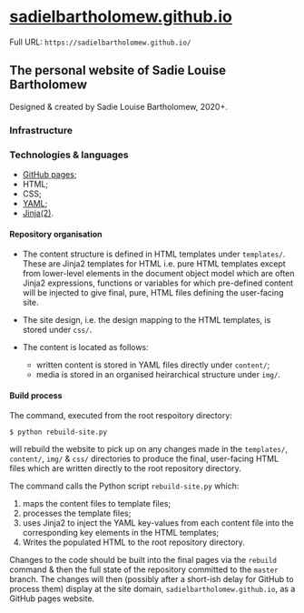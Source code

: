 # [sadielbartholomew.github.io](https://sadielbartholomew.github.io/)

Full URL: ``https://sadielbartholomew.github.io/``


## The personal website of Sadie Louise Bartholomew

Designed & created by Sadie Louise Bartholomew, 2020+.


### Infrastructure


### Technologies & languages

* [GitHub pages](https://pages.github.com/);
* HTML;
* CSS;
* [YAML](https://yaml.org/);
* [Jinja(2)](https://jinja.palletsprojects.com/en/2.11.x/intro/).


#### Repository organisation

* The content structure is defined in HTML templates under ``templates/``.
  These are Jinja2 templates for HTML i.e. pure HTML templates except from
  lower-level elements in the document object model which are often Jinja2
  expressions, functions or variables for which pre-defined content will be
  injected to give final, pure, HTML files defining the user-facing site.

* The site design, i.e. the design mapping to the HTML templates, is stored
  under ``css/``.

* The content is located as follows:
  * written content is stored in YAML files directly under ``content/``;
  * media is stored in an organised heirarchical structure under ``img/``.


#### Build process

The command, executed from the root respoitory directory:

```console
$ python rebuild-site.py
```

will rebuild the website to pick up on any changes made in the ``templates/``,
``content/``, ``img/`` & ``css/`` directories to produce the final, user-facing
HTML files which are written directly to the root repository directory.

The command calls the Python script ``rebuild-site.py`` which:
  1. maps the content files to template files;
  2. processes the template files;
  3. uses Jinja2 to inject the YAML key-values from each content file into
     the corresponding key elements in the HTML templates;
  4. Writes the populated HTML to the root repository directory.


Changes to the code should be built into the final pages via the ``rebuild``
command & then the full state of the repository committed to the ``master``
branch. The changes will then (possibly after a short-ish delay for GitHub to
process them) display at the site domain, ``sadielbartholomew.github.io``,
as a GitHub pages website.
